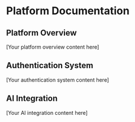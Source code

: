 # Platform Documentation

## Platform Overview

[Your platform overview content here]

## Authentication System 

[Your authentication system content here]

## AI Integration

[Your AI integration content here]
